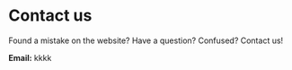 # Contact us
Found a mistake on the website? Have a question? Confused? Contact us!

**Email:**
kkkk